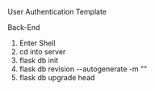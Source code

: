 User Authentication Template

Back-End
1. Enter Shell
2. cd into server
3. flask db init
4. flask db revision --autogenerate -m ""
5. flask db upgrade head